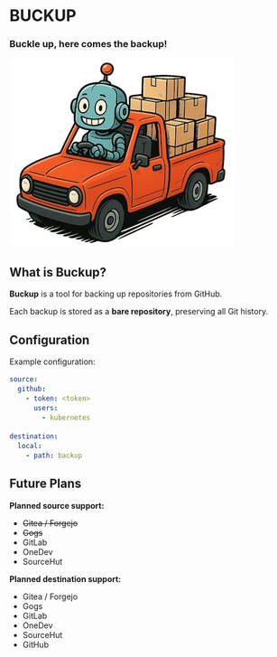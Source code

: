 # BUCKUP
### Buckle up, here comes the backup!

![Robbie](assets/robbie_small.webp)

## What is Buckup?
**Buckup** is a tool for backing up repositories from GitHub.

Each backup is stored as a **bare repository**, preserving all Git history.

## Configuration
Example configuration:
```yaml
source:
  github:
    - token: <token>
      users:
        - kubernetes

destination:
  local:
    - path: backup
```

## Future Plans
**Planned source support:**
- ~~Gitea / Forgejo~~
- ~~Gogs~~
- GitLab
- OneDev
- SourceHut

**Planned destination support:**
- Gitea / Forgejo
- Gogs
- GitLab
- OneDev
- SourceHut
- GitHub
